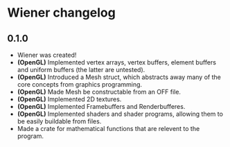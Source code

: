 # Wiener changelog

## 0.1.0
- Wiener was created!
- **(OpenGL)** Implemented vertex arrays, vertex buffers, element buffers and uniform buffers (the latter are untested).
- **(OpenGL)** Introduced a Mesh struct, which abstracts away many of the core concepts from graphics programming.
- **(OpenGL)** Made Mesh be constructable from an OFF file.
- **(OpenGL)** Implemented 2D textures.
- **(OpenGL)** Implemented Framebuffers and Renderbufferes.
- **(OpenGL)** Implemented shaders and shader programs, allowing them to be easily buildable from files.
- Made a crate for mathematical functions that are relevent to the program.
